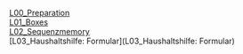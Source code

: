[L00_Preparation](L00_Preparation)  
[L01_Boxes](L01_Boxes)  
[L02_Sequenzmemory](L02_Sequenzmemory)  
[L03_Haushaltshilfe: Formular](L03_Haushaltshilfe: Formular)  
<!--
[L03_CharacterEditor](https://github.com/JirkaDellOro/EIA2-Inverted/wiki/L03_CharacterEditor)  
[L04_CharacterEditor: Data](https://github.com/JirkaDellOro/EIA2-Inverted/wiki/L04_CharacterEditor:Data)  
[L05_CharacterCreator: Client](https://github.com/JirkaDellOro/EIA2-Inverted/wiki/L05_CharacterCreator:Client)  
[L06_CharacterCreator: Server](https://github.com/JirkaDellOro/EIA2-Inverted/wiki/L06_CharacterCreator:Server)  
[L07_CharacterCreator:Database](https://github.com/JirkaDellOro/EIA2-Inverted/wiki/L07_CharacterCreator:Database)  

[L08_Vogelhaus: Canvas](https://github.com/JirkaDellOro/EIA2-Inverted/wiki/L08_Vogelhaus:Canvas)  
[L09_Vogelhaus: Classes](https://github.com/JirkaDellOro/EIA2-Inverted/wiki/L09_Vogelhaus:Classes)  
[L10_Vogelhaus: Inheritance](https://github.com/JirkaDellOro/EIA2-Inverted/wiki/L10_Vogelhaus:Inheritance)  
[L11_Vogelhaus: Advanced](https://github.com/JirkaDellOro/EIA2-Inverted/wiki/L11_Vogelhaus:Advanced)  

[Abschlussarbeit W19](https://github.com/JirkaDellOro/EIA2-Inverted/wiki/Abschlussarbeit-W19)  
-->